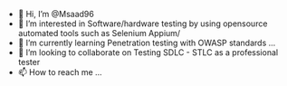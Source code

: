 - 👋 Hi, I’m @Msaad96
- 👀 I’m interested in Software/hardware testing by using opensource automated tools such as Selenium Appium/
- 🌱 I’m currently learning Penetration testing with OWASP standards ...
- 💞️ I’m looking to collaborate on Testing SDLC - STLC as a professional tester
- 📫 How to reach me ...

<!---
Msaad96/Msaad96 is a ✨ special ✨ repository because its `README.md` (this file) appears on your GitHub profile.
You can click the Preview link to take a look at your changes.
--->

